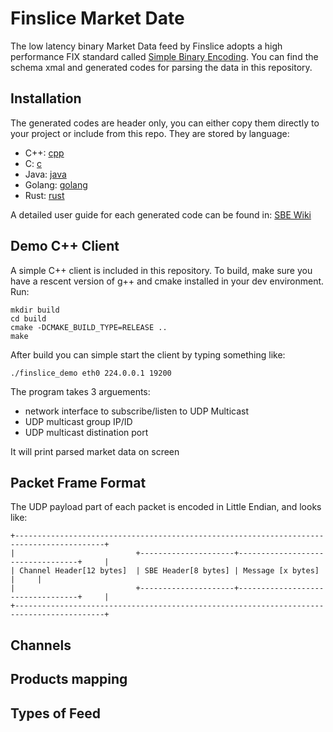 # Finslice Market Date

The low latency binary Market Data feed by Finslice adopts a high performance FIX standard called [Simple Binary Encoding](https://www.fixtrading.org/standards/sbe-online/). You can find the schema xmal and generated codes for parsing the data in this repository.

## Installation

The generated codes are header only, you can either copy them directly to your project or include from this repo. They are stored by language:
- C++: [cpp](cpp)
- C: [c](c)
- Java: [java](java)
- Golang: [golang](golang)
- Rust: [rust](rust)

A detailed user guide for each generated code can be found in: [SBE Wiki](https://github.com/real-logic/simple-binary-encoding/wiki)


## Demo C++ Client
A simple C++ client is included in this repository. To build, make sure you have a rescent version of g++ and cmake installed in your dev environment. Run:

```
mkdir build
cd build
cmake -DCMAKE_BUILD_TYPE=RELEASE ..
make
```
After build you can simple start the client by typing something like:
```
./finslice_demo eth0 224.0.0.1 19200
```
The program takes 3 arguements:
- network interface to subscribe/listen to UDP Multicast
- UDP multicast group IP/ID
- UDP multicast distination port

It will print parsed market data on screen

## Packet Frame Format
The UDP payload part of each packet is encoded in Little Endian, and looks like:
```
+------------------------------------------------------------------------------------------+
|                           +---------------------+----------------------------------+     |
| Channel Header[12 bytes]  | SBE Header[8 bytes] | Message [x bytes]                |     |
|                           +---------------------+----------------------------------+     |
+------------------------------------------------------------------------------------------+
```
## Channels

## Products mapping


## Types of Feed

